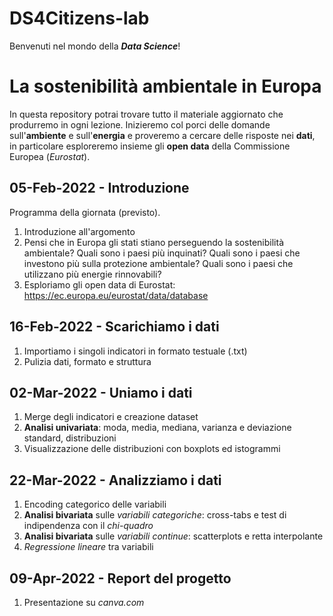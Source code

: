 # DS4Citizens-lab
Benvenuti nel mondo della **_Data Science_**! 

# La sostenibilità ambientale in Europa

In questa repository potrai trovare tutto il materiale aggiornato che produrremo in ogni lezione.
Inizieremo col porci delle domande sull'**ambiente** e sull'**energia** e proveremo a cercare delle risposte nei **dati**, in particolare esploreremo insieme gli **open data** della Commissione Europea (_Eurostat_).

## 05-Feb-2022 - Introduzione

Programma della giornata (previsto).

1. Introduzione all'argomento
2. Pensi che in Europa gli stati stiano perseguendo la sostenibilità ambientale? Quali sono i paesi più inquinati? Quali sono i paesi che investono più sulla protezione ambientale? Quali sono i paesi che utilizzano più energie rinnovabili?
3. Esploriamo gli open data di Eurostat: https://ec.europa.eu/eurostat/data/database

## 16-Feb-2022 - Scarichiamo i dati

1. Importiamo i singoli indicatori in formato testuale (.txt)
2. Pulizia dati, formato e struttura

## 02-Mar-2022 - Uniamo i dati

1. Merge degli indicatori e creazione dataset
2. **Analisi univariata**: moda, media, mediana, varianza e deviazione standard, distribuzioni
3. Visualizzazione delle distribuzioni con boxplots ed istogrammi

## 22-Mar-2022 - Analizziamo i dati

1. Encoding categorico delle variabili
2. **Analisi bivariata** sulle _variabili categoriche_: cross-tabs e test di indipendenza con il _chi-quadro_
3. **Analisi bivariata** sulle _variabili continue_: scatterplots e retta interpolante
4. _Regressione lineare_ tra variabili

## 09-Apr-2022 - Report del progetto

1. Presentazione su _canva.com_



